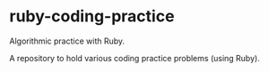 # ruby-coding-practice

Algorithmic practice with Ruby.

A repository to hold various coding practice problems (using Ruby).
